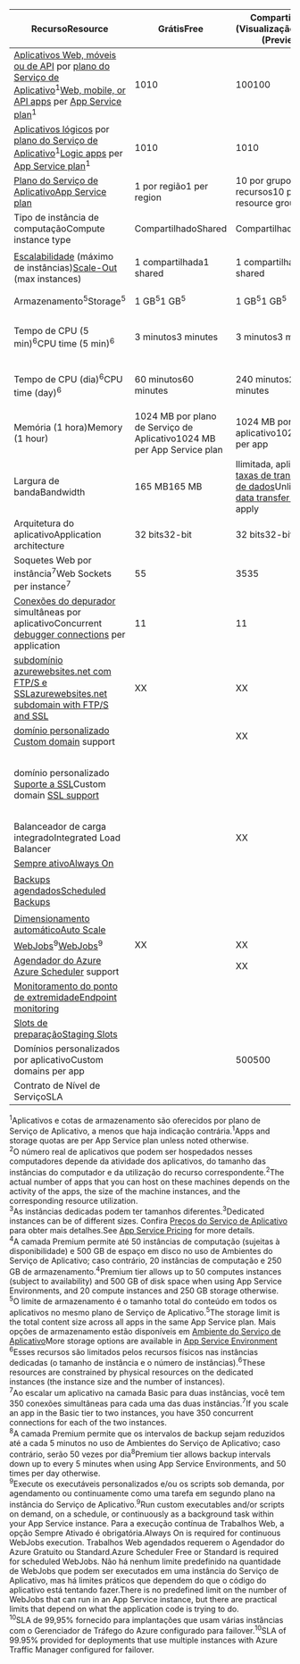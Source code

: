 | <span data-ttu-id="e1c50-101">Recurso</span><span class="sxs-lookup"><span data-stu-id="e1c50-101">Resource</span></span> | <span data-ttu-id="e1c50-102">Grátis</span><span class="sxs-lookup"><span data-stu-id="e1c50-102">Free</span></span> | <span data-ttu-id="e1c50-103">Compartilhado (Visualização)</span><span class="sxs-lookup"><span data-stu-id="e1c50-103">Shared (Preview)</span></span> | <span data-ttu-id="e1c50-104">Basic</span><span class="sxs-lookup"><span data-stu-id="e1c50-104">Basic</span></span> | <span data-ttu-id="e1c50-105">Padrão</span><span class="sxs-lookup"><span data-stu-id="e1c50-105">Standard</span></span> | <span data-ttu-id="e1c50-106">Premium (Visualização)</span><span class="sxs-lookup"><span data-stu-id="e1c50-106">Premium (Preview)</span></span></th> |
| --- | --- | --- | --- | --- | --- |
| <span data-ttu-id="e1c50-107">[Aplicativos Web, móveis ou de API](https://azure.microsoft.com/services/app-service/) por [plano do Serviço de Aplicativo](../articles/app-service/azure-web-sites-web-hosting-plans-in-depth-overview.md)<sup>1</sup></span><span class="sxs-lookup"><span data-stu-id="e1c50-107">[Web, mobile, or API apps](https://azure.microsoft.com/services/app-service/) per [App Service plan](../articles/app-service/azure-web-sites-web-hosting-plans-in-depth-overview.md)<sup>1</sup></span></span> |<span data-ttu-id="e1c50-108">10</span><span class="sxs-lookup"><span data-stu-id="e1c50-108">10</span></span> |<span data-ttu-id="e1c50-109">100</span><span class="sxs-lookup"><span data-stu-id="e1c50-109">100</span></span> |<span data-ttu-id="e1c50-110">Ilimitado<sup>2</sup></span><span class="sxs-lookup"><span data-stu-id="e1c50-110">Unlimited<sup>2</sup></span></span> |<span data-ttu-id="e1c50-111">Ilimitado<sup>2</sup></span><span class="sxs-lookup"><span data-stu-id="e1c50-111">Unlimited<sup>2</sup></span></span> |<span data-ttu-id="e1c50-112">Ilimitado<sup>2</sup></span><span class="sxs-lookup"><span data-stu-id="e1c50-112">Unlimited<sup>2</sup></span></span> |
| <span data-ttu-id="e1c50-113">[Aplicativos lógicos](https://azure.microsoft.com/services/app-service/logic/) por [plano do Serviço de Aplicativo](../articles/app-service/azure-web-sites-web-hosting-plans-in-depth-overview.md)</a><sup>1</sup></span><span class="sxs-lookup"><span data-stu-id="e1c50-113">[Logic apps](https://azure.microsoft.com/services/app-service/logic/) per [App Service plan](../articles/app-service/azure-web-sites-web-hosting-plans-in-depth-overview.md)</a><sup>1</sup></span></span> |<span data-ttu-id="e1c50-114">10</span><span class="sxs-lookup"><span data-stu-id="e1c50-114">10</span></span> |<span data-ttu-id="e1c50-115">10</span><span class="sxs-lookup"><span data-stu-id="e1c50-115">10</span></span> |<span data-ttu-id="e1c50-116">10</span><span class="sxs-lookup"><span data-stu-id="e1c50-116">10</span></span> |<span data-ttu-id="e1c50-117">20 por núcleo</span><span class="sxs-lookup"><span data-stu-id="e1c50-117">20 per core</span></span> |<span data-ttu-id="e1c50-118">20 por núcleo</span><span class="sxs-lookup"><span data-stu-id="e1c50-118">20 per core</span></span> |
| [<span data-ttu-id="e1c50-119">Plano do Serviço de Aplicativo</span><span class="sxs-lookup"><span data-stu-id="e1c50-119">App Service plan</span></span>](../articles/app-service/azure-web-sites-web-hosting-plans-in-depth-overview.md) |<span data-ttu-id="e1c50-120">1 por região</span><span class="sxs-lookup"><span data-stu-id="e1c50-120">1 per region</span></span> |<span data-ttu-id="e1c50-121">10 por grupo de recursos</span><span class="sxs-lookup"><span data-stu-id="e1c50-121">10 per resource group</span></span> |<span data-ttu-id="e1c50-122">100 por grupo de recursos</span><span class="sxs-lookup"><span data-stu-id="e1c50-122">100 per resource group</span></span> |<span data-ttu-id="e1c50-123">100 por grupo de recursos</span><span class="sxs-lookup"><span data-stu-id="e1c50-123">100 per resource group</span></span> |<span data-ttu-id="e1c50-124">100 por grupo de recursos</span><span class="sxs-lookup"><span data-stu-id="e1c50-124">100 per resource group</span></span> |
| <span data-ttu-id="e1c50-125">Tipo de instância de computação</span><span class="sxs-lookup"><span data-stu-id="e1c50-125">Compute instance type</span></span> |<span data-ttu-id="e1c50-126">Compartilhado</span><span class="sxs-lookup"><span data-stu-id="e1c50-126">Shared</span></span> |<span data-ttu-id="e1c50-127">Compartilhado</span><span class="sxs-lookup"><span data-stu-id="e1c50-127">Shared</span></span> |<span data-ttu-id="e1c50-128">Dedicado<sup>3</sup></span><span class="sxs-lookup"><span data-stu-id="e1c50-128">Dedicated<sup>3</sup></span></span> |<span data-ttu-id="e1c50-129">Dedicado<sup>3</sup></span><span class="sxs-lookup"><span data-stu-id="e1c50-129">Dedicated<sup>3</sup></span></span> |<span data-ttu-id="e1c50-130">Dedicado<sup>3</sup></span><span class="sxs-lookup"><span data-stu-id="e1c50-130">Dedicated<sup>3</sup></span></span></p> |
| <span data-ttu-id="e1c50-131">[Escalabilidade](../articles/app-service-web/web-sites-scale.md) (máximo de instâncias)</span><span class="sxs-lookup"><span data-stu-id="e1c50-131">[Scale-Out](../articles/app-service-web/web-sites-scale.md) (max instances)</span></span> |<span data-ttu-id="e1c50-132">1 compartilhada</span><span class="sxs-lookup"><span data-stu-id="e1c50-132">1 shared</span></span> |<span data-ttu-id="e1c50-133">1 compartilhada</span><span class="sxs-lookup"><span data-stu-id="e1c50-133">1 shared</span></span> |<span data-ttu-id="e1c50-134">3 dedicados<sup>3</sup></span><span class="sxs-lookup"><span data-stu-id="e1c50-134">3 dedicated<sup>3</sup></span></span> |<span data-ttu-id="e1c50-135">10 dedicados<sup>3</sup></span><span class="sxs-lookup"><span data-stu-id="e1c50-135">10 dedicated<sup>3</sup></span></span> |<span data-ttu-id="e1c50-136">20 dedicados (50 em ASE)<sup>3,4</sup></span><span class="sxs-lookup"><span data-stu-id="e1c50-136">20 dedicated (50 in ASE)<sup>3,4</sup></span></span> |
| <span data-ttu-id="e1c50-137">Armazenamento<sup>5</sup></span><span class="sxs-lookup"><span data-stu-id="e1c50-137">Storage<sup>5</sup></span></span> |<span data-ttu-id="e1c50-138">1 GB<sup>5</sup></span><span class="sxs-lookup"><span data-stu-id="e1c50-138">1 GB<sup>5</sup></span></span> |<span data-ttu-id="e1c50-139">1 GB<sup>5</sup></span><span class="sxs-lookup"><span data-stu-id="e1c50-139">1 GB<sup>5</sup></span></span> |<span data-ttu-id="e1c50-140">10 GB<sup>5</sup></span><span class="sxs-lookup"><span data-stu-id="e1c50-140">10 GB<sup>5</sup></span></span> |<span data-ttu-id="e1c50-141">50 GB<sup>5</sup></span><span class="sxs-lookup"><span data-stu-id="e1c50-141">50 GB<sup>5</sup></span></span> |<span data-ttu-id="e1c50-142">500 GB<sup>4,5</sup></span><span class="sxs-lookup"><span data-stu-id="e1c50-142">500 GB<sup>4,5</sup></span></span></p> |
| <span data-ttu-id="e1c50-143">Tempo de CPU (5 min)<sup>6</sup></span><span class="sxs-lookup"><span data-stu-id="e1c50-143">CPU time (5 min)<sup>6</sup></span></span> |<span data-ttu-id="e1c50-144">3 minutos</span><span class="sxs-lookup"><span data-stu-id="e1c50-144">3 minutes</span></span> |<span data-ttu-id="e1c50-145">3 minutos</span><span class="sxs-lookup"><span data-stu-id="e1c50-145">3 minutes</span></span> |<span data-ttu-id="e1c50-146">Ilimitado, pagamento das [tarifas](https://azure.microsoft.com/pricing/details/app-service/)</a> padrão</span><span class="sxs-lookup"><span data-stu-id="e1c50-146">Unlimited, pay at standard [rates](https://azure.microsoft.com/pricing/details/app-service/)</a></span></span> |<span data-ttu-id="e1c50-147">Ilimitado, pagamento das tarifas padrão</span><span class="sxs-lookup"><span data-stu-id="e1c50-147">Unlimited, pay at standard rates</span></span> |<span data-ttu-id="e1c50-148">Ilimitado, pagamento das tarifas padrão</span><span class="sxs-lookup"><span data-stu-id="e1c50-148">Unlimited, pay at standard rates</span></span> |
| <span data-ttu-id="e1c50-149">Tempo de CPU (dia)<sup>6</sup></span><span class="sxs-lookup"><span data-stu-id="e1c50-149">CPU time (day)<sup>6</sup></span></span> |<span data-ttu-id="e1c50-150">60 minutos</span><span class="sxs-lookup"><span data-stu-id="e1c50-150">60 minutes</span></span> |<span data-ttu-id="e1c50-151">240 minutos</span><span class="sxs-lookup"><span data-stu-id="e1c50-151">240 minutes</span></span> |<span data-ttu-id="e1c50-152">Ilimitado, pagamento das [tarifas](https://azure.microsoft.com/pricing/details/app-service/)</a> padrão</span><span class="sxs-lookup"><span data-stu-id="e1c50-152">Unlimited, pay at standard [rates](https://azure.microsoft.com/pricing/details/app-service/)</a></span></span> |<span data-ttu-id="e1c50-153">Ilimitado, pagamento das tarifas padrão</span><span class="sxs-lookup"><span data-stu-id="e1c50-153">Unlimited, pay at standard rates</span></span> |<span data-ttu-id="e1c50-154">Ilimitado, pagamento das tarifas padrão</span><span class="sxs-lookup"><span data-stu-id="e1c50-154">Unlimited, pay at standard rates</span></span> |
| <span data-ttu-id="e1c50-155">Memória (1 hora)</span><span class="sxs-lookup"><span data-stu-id="e1c50-155">Memory (1 hour)</span></span> |<span data-ttu-id="e1c50-156">1024 MB por plano de Serviço de Aplicativo</span><span class="sxs-lookup"><span data-stu-id="e1c50-156">1024 MB per App Service plan</span></span> |<span data-ttu-id="e1c50-157">1024 MB por aplicativo</span><span class="sxs-lookup"><span data-stu-id="e1c50-157">1024 MB per app</span></span> |<span data-ttu-id="e1c50-158">N/D</span><span class="sxs-lookup"><span data-stu-id="e1c50-158">N/A</span></span> |<span data-ttu-id="e1c50-159">N/D</span><span class="sxs-lookup"><span data-stu-id="e1c50-159">N/A</span></span> |<span data-ttu-id="e1c50-160">N/D</span><span class="sxs-lookup"><span data-stu-id="e1c50-160">N/A</span></span> |
| <span data-ttu-id="e1c50-161">Largura de banda</span><span class="sxs-lookup"><span data-stu-id="e1c50-161">Bandwidth</span></span> |<span data-ttu-id="e1c50-162">165 MB</span><span class="sxs-lookup"><span data-stu-id="e1c50-162">165 MB</span></span> |<span data-ttu-id="e1c50-163">Ilimitada, aplicam-se [taxas de transferência de dados](https://azure.microsoft.com/pricing/details/data-transfers/)</span><span class="sxs-lookup"><span data-stu-id="e1c50-163">Unlimited, [data transfer rates](https://azure.microsoft.com/pricing/details/data-transfers/) apply</span></span> |<span data-ttu-id="e1c50-164">Ilimitado, aplicam-se taxas de transferência de dados</span><span class="sxs-lookup"><span data-stu-id="e1c50-164">Unlimited, data transfer rates apply</span></span> |<span data-ttu-id="e1c50-165">Ilimitado, aplicam-se taxas de transferência de dados</span><span class="sxs-lookup"><span data-stu-id="e1c50-165">Unlimited, data transfer rates apply</span></span> |<span data-ttu-id="e1c50-166">Ilimitado, aplicam-se taxas de transferência de dados</span><span class="sxs-lookup"><span data-stu-id="e1c50-166">Unlimited, data transfer rates apply</span></span> |
| <span data-ttu-id="e1c50-167">Arquitetura do aplicativo</span><span class="sxs-lookup"><span data-stu-id="e1c50-167">Application architecture</span></span> |<span data-ttu-id="e1c50-168">32 bits</span><span class="sxs-lookup"><span data-stu-id="e1c50-168">32-bit</span></span> |<span data-ttu-id="e1c50-169">32 bits</span><span class="sxs-lookup"><span data-stu-id="e1c50-169">32-bit</span></span> |<span data-ttu-id="e1c50-170">32 bits/64 bits</span><span class="sxs-lookup"><span data-stu-id="e1c50-170">32-bit/64-bit</span></span> |<span data-ttu-id="e1c50-171">32 bits/64 bits</span><span class="sxs-lookup"><span data-stu-id="e1c50-171">32-bit/64-bit</span></span> |<span data-ttu-id="e1c50-172">32 bits/64 bits</span><span class="sxs-lookup"><span data-stu-id="e1c50-172">32-bit/64-bit</span></span> |
| <span data-ttu-id="e1c50-173">Soquetes Web por instância<sup>7</sup></span><span class="sxs-lookup"><span data-stu-id="e1c50-173">Web Sockets per instance<sup>7</sup></span></span> |<span data-ttu-id="e1c50-174">5</span><span class="sxs-lookup"><span data-stu-id="e1c50-174">5</span></span> |<span data-ttu-id="e1c50-175">35</span><span class="sxs-lookup"><span data-stu-id="e1c50-175">35</span></span> |<span data-ttu-id="e1c50-176">350</span><span class="sxs-lookup"><span data-stu-id="e1c50-176">350</span></span> |<span data-ttu-id="e1c50-177">Ilimitado</span><span class="sxs-lookup"><span data-stu-id="e1c50-177">Unlimited</span></span> |<span data-ttu-id="e1c50-178">Ilimitado</span><span class="sxs-lookup"><span data-stu-id="e1c50-178">Unlimited</span></span> |
| <span data-ttu-id="e1c50-179">[Conexões do depurador](../articles/app-service-web/web-sites-dotnet-troubleshoot-visual-studio.md) simultâneas por aplicativo</span><span class="sxs-lookup"><span data-stu-id="e1c50-179">Concurrent [debugger connections](../articles/app-service-web/web-sites-dotnet-troubleshoot-visual-studio.md) per application</span></span> |<span data-ttu-id="e1c50-180">1</span><span class="sxs-lookup"><span data-stu-id="e1c50-180">1</span></span> |<span data-ttu-id="e1c50-181">1</span><span class="sxs-lookup"><span data-stu-id="e1c50-181">1</span></span> |<span data-ttu-id="e1c50-182">1</span><span class="sxs-lookup"><span data-stu-id="e1c50-182">1</span></span> |<span data-ttu-id="e1c50-183">5</span><span class="sxs-lookup"><span data-stu-id="e1c50-183">5</span></span> |<span data-ttu-id="e1c50-184">5</span><span class="sxs-lookup"><span data-stu-id="e1c50-184">5</span></span> |
| [<span data-ttu-id="e1c50-185">subdomínio azurewebsites.net com FTP/S e SSL</span><span class="sxs-lookup"><span data-stu-id="e1c50-185">azurewebsites.net subdomain with FTP/S and SSL</span></span>](../articles/app-service-web/web-sites-configure-ssl-certificate.md) |<span data-ttu-id="e1c50-186">X</span><span class="sxs-lookup"><span data-stu-id="e1c50-186">X</span></span> |<span data-ttu-id="e1c50-187">X</span><span class="sxs-lookup"><span data-stu-id="e1c50-187">X</span></span> |<span data-ttu-id="e1c50-188">X</span><span class="sxs-lookup"><span data-stu-id="e1c50-188">X</span></span> |<span data-ttu-id="e1c50-189">X</span><span class="sxs-lookup"><span data-stu-id="e1c50-189">X</span></span> |<span data-ttu-id="e1c50-190">X</span><span class="sxs-lookup"><span data-stu-id="e1c50-190">X</span></span> |
| <span data-ttu-id="e1c50-191">[domínio personalizado](../articles/app-service-web/web-sites-custom-domain-name.md) </span><span class="sxs-lookup"><span data-stu-id="e1c50-191">[Custom domain](../articles/app-service-web/web-sites-custom-domain-name.md) support</span></span> | |<span data-ttu-id="e1c50-192">X</span><span class="sxs-lookup"><span data-stu-id="e1c50-192">X</span></span> |<span data-ttu-id="e1c50-193">X</span><span class="sxs-lookup"><span data-stu-id="e1c50-193">X</span></span> |<span data-ttu-id="e1c50-194">X</span><span class="sxs-lookup"><span data-stu-id="e1c50-194">X</span></span> |<span data-ttu-id="e1c50-195">X</span><span class="sxs-lookup"><span data-stu-id="e1c50-195">X</span></span> |
| <span data-ttu-id="e1c50-196">domínio personalizado [Suporte a SSL](../articles/app-service-web/web-sites-configure-ssl-certificate.md)</span><span class="sxs-lookup"><span data-stu-id="e1c50-196">Custom domain [SSL support](../articles/app-service-web/web-sites-configure-ssl-certificate.md)</span></span> | | |<span data-ttu-id="e1c50-197">Ilimitado</span><span class="sxs-lookup"><span data-stu-id="e1c50-197">Unlimited</span></span> |<span data-ttu-id="e1c50-198">Ilimitado, 5 conexões SSL SNI e 1 conexão IP SSL incluídas</span><span class="sxs-lookup"><span data-stu-id="e1c50-198">Unlimited, 5 SNI SSL and 1 IP SSL connections included</span></span> |<span data-ttu-id="e1c50-199">Ilimitado, 5 conexões SSL SNI e 1 conexão IP SSL incluídas</span><span class="sxs-lookup"><span data-stu-id="e1c50-199">Unlimited, 5 SNI SSL and 1 IP SSL connections included</span></span> |
| <span data-ttu-id="e1c50-200">Balanceador de carga integrado</span><span class="sxs-lookup"><span data-stu-id="e1c50-200">Integrated Load Balancer</span></span> | |<span data-ttu-id="e1c50-201">X</span><span class="sxs-lookup"><span data-stu-id="e1c50-201">X</span></span> |<span data-ttu-id="e1c50-202">X</span><span class="sxs-lookup"><span data-stu-id="e1c50-202">X</span></span> |<span data-ttu-id="e1c50-203">X</span><span class="sxs-lookup"><span data-stu-id="e1c50-203">X</span></span> |<span data-ttu-id="e1c50-204">X</span><span class="sxs-lookup"><span data-stu-id="e1c50-204">X</span></span> |
| [<span data-ttu-id="e1c50-205">Sempre ativo</span><span class="sxs-lookup"><span data-stu-id="e1c50-205">Always On</span></span>](../articles/app-service-web/web-sites-configure.md) | | |<span data-ttu-id="e1c50-206">X</span><span class="sxs-lookup"><span data-stu-id="e1c50-206">X</span></span> |<span data-ttu-id="e1c50-207">X</span><span class="sxs-lookup"><span data-stu-id="e1c50-207">X</span></span> |<span data-ttu-id="e1c50-208">X</span><span class="sxs-lookup"><span data-stu-id="e1c50-208">X</span></span> |
| [<span data-ttu-id="e1c50-209">Backups agendados</span><span class="sxs-lookup"><span data-stu-id="e1c50-209">Scheduled Backups</span></span>](../articles/app-service-web/web-sites-backup.md) | | | |<span data-ttu-id="e1c50-210">Uma vez por dia</span><span class="sxs-lookup"><span data-stu-id="e1c50-210">Once per day</span></span> |<span data-ttu-id="e1c50-211">Uma vez a cada 5 minutos<sup>8</sup></span><span class="sxs-lookup"><span data-stu-id="e1c50-211">Once every 5 minutes<sup>8</sup></span></span> |
| [<span data-ttu-id="e1c50-212">Dimensionamento automático</span><span class="sxs-lookup"><span data-stu-id="e1c50-212">Auto Scale</span></span>](../articles/app-service-web/web-sites-scale.md) | | |<span data-ttu-id="e1c50-213">X</span><span class="sxs-lookup"><span data-stu-id="e1c50-213">X</span></span> |<span data-ttu-id="e1c50-214">X</span><span class="sxs-lookup"><span data-stu-id="e1c50-214">X</span></span> |<span data-ttu-id="e1c50-215">X</span><span class="sxs-lookup"><span data-stu-id="e1c50-215">X</span></span> |
| <span data-ttu-id="e1c50-216">[WebJobs](../articles/app-service-web/web-sites-create-web-jobs.md)<sup>9</sup></span><span class="sxs-lookup"><span data-stu-id="e1c50-216">[WebJobs](../articles/app-service-web/web-sites-create-web-jobs.md)<sup>9</sup></span></span> |<span data-ttu-id="e1c50-217">X</span><span class="sxs-lookup"><span data-stu-id="e1c50-217">X</span></span> |<span data-ttu-id="e1c50-218">X</span><span class="sxs-lookup"><span data-stu-id="e1c50-218">X</span></span> |<span data-ttu-id="e1c50-219">X</span><span class="sxs-lookup"><span data-stu-id="e1c50-219">X</span></span> |<span data-ttu-id="e1c50-220">X</span><span class="sxs-lookup"><span data-stu-id="e1c50-220">X</span></span> |<span data-ttu-id="e1c50-221">X</span><span class="sxs-lookup"><span data-stu-id="e1c50-221">X</span></span> |
| <span data-ttu-id="e1c50-222">[Agendador do Azure](https://azure.microsoft.com/services/scheduler/) </span><span class="sxs-lookup"><span data-stu-id="e1c50-222">[Azure Scheduler](https://azure.microsoft.com/services/scheduler/) support</span></span> | |<span data-ttu-id="e1c50-223">X</span><span class="sxs-lookup"><span data-stu-id="e1c50-223">X</span></span> |<span data-ttu-id="e1c50-224">X</span><span class="sxs-lookup"><span data-stu-id="e1c50-224">X</span></span> |<span data-ttu-id="e1c50-225">X</span><span class="sxs-lookup"><span data-stu-id="e1c50-225">X</span></span> |<span data-ttu-id="e1c50-226">X</span><span class="sxs-lookup"><span data-stu-id="e1c50-226">X</span></span> |
| [<span data-ttu-id="e1c50-227">Monitoramento do ponto de extremidade</span><span class="sxs-lookup"><span data-stu-id="e1c50-227">Endpoint monitoring</span></span>](../articles/app-service-web/web-sites-monitor.md) | | |<span data-ttu-id="e1c50-228">X</span><span class="sxs-lookup"><span data-stu-id="e1c50-228">X</span></span> |<span data-ttu-id="e1c50-229">X</span><span class="sxs-lookup"><span data-stu-id="e1c50-229">X</span></span> |<span data-ttu-id="e1c50-230">X</span><span class="sxs-lookup"><span data-stu-id="e1c50-230">X</span></span> |
| [<span data-ttu-id="e1c50-231">Slots de preparação</span><span class="sxs-lookup"><span data-stu-id="e1c50-231">Staging Slots</span></span>](../articles/app-service-web/web-sites-staged-publishing.md) | | | |<span data-ttu-id="e1c50-232">5</span><span class="sxs-lookup"><span data-stu-id="e1c50-232">5</span></span> |<span data-ttu-id="e1c50-233">20</span><span class="sxs-lookup"><span data-stu-id="e1c50-233">20</span></span> |
| <span data-ttu-id="e1c50-234">Domínios personalizados por aplicativo</a></span><span class="sxs-lookup"><span data-stu-id="e1c50-234">Custom domains per app</a></span></span> | |<span data-ttu-id="e1c50-235">500</span><span class="sxs-lookup"><span data-stu-id="e1c50-235">500</span></span> |<span data-ttu-id="e1c50-236">500</span><span class="sxs-lookup"><span data-stu-id="e1c50-236">500</span></span> |<span data-ttu-id="e1c50-237">500</span><span class="sxs-lookup"><span data-stu-id="e1c50-237">500</span></span> |<span data-ttu-id="e1c50-238">500</span><span class="sxs-lookup"><span data-stu-id="e1c50-238">500</span></span> |
| <span data-ttu-id="e1c50-239">Contrato de Nível de Serviço</span><span class="sxs-lookup"><span data-stu-id="e1c50-239">SLA</span></span> | |<p> |<span data-ttu-id="e1c50-240">99,9%</span><span class="sxs-lookup"><span data-stu-id="e1c50-240">99.9%</span></span> |<span data-ttu-id="e1c50-241">99,95%<sup>10</sup></span><span class="sxs-lookup"><span data-stu-id="e1c50-241">99.95%<sup>10</sup></span></span> |<span data-ttu-id="e1c50-242">99,95%<sup>10</sup></span><span class="sxs-lookup"><span data-stu-id="e1c50-242">99.95%<sup>10</sup></span></span> |

<span data-ttu-id="e1c50-243"><sup>1</sup>Aplicativos e cotas de armazenamento são oferecidos por plano de Serviço de Aplicativo, a menos que haja indicação contrária.</span><span class="sxs-lookup"><span data-stu-id="e1c50-243"><sup>1</sup>Apps and storage quotas are per App Service plan unless noted otherwise.</span></span>  
<span data-ttu-id="e1c50-244"><sup>2</sup>O número real de aplicativos que podem ser hospedados nesses computadores depende da atividade dos aplicativos, do tamanho das instâncias do computador e da utilização do recurso correspondente.</span><span class="sxs-lookup"><span data-stu-id="e1c50-244"><sup>2</sup>The actual number of apps that you can host on these machines depends on the activity of the apps, the size of the machine instances, and the corresponding resource utilization.</span></span>  
<span data-ttu-id="e1c50-245"><sup>3</sup>As instâncias dedicadas podem ter tamanhos diferentes.</span><span class="sxs-lookup"><span data-stu-id="e1c50-245"><sup>3</sup>Dedicated instances can be of different sizes.</span></span> <span data-ttu-id="e1c50-246">Confira [Preços do Serviço de Aplicativo](https://azure.microsoft.com/pricing/details/data-transfers/pricing/details/app-service/) para obter mais detalhes.</span><span class="sxs-lookup"><span data-stu-id="e1c50-246">See [App Service Pricing](https://azure.microsoft.com/pricing/details/data-transfers/pricing/details/app-service/) for more details.</span></span>  
<span data-ttu-id="e1c50-247"><sup>4</sup>A camada Premium permite até 50 instâncias de computação (sujeitas à disponibilidade) e 500 GB de espaço em disco no uso de Ambientes do Serviço de Aplicativo; caso contrário, 20 instâncias de computação e 250 GB de armazenamento.</span><span class="sxs-lookup"><span data-stu-id="e1c50-247"><sup>4</sup>Premium tier allows up to 50 computes instances (subject to availability) and 500 GB of disk space when using App Service Environments, and 20 compute instances and 250 GB storage otherwise.</span></span>  
<span data-ttu-id="e1c50-248"><sup>5</sup>O limite de armazenamento é o tamanho total do conteúdo em todos os aplicativos no mesmo plano de Serviço de Aplicativo.</span><span class="sxs-lookup"><span data-stu-id="e1c50-248"><sup>5</sup>The storage limit is the total content size across all apps in the same App Service plan.</span></span> <span data-ttu-id="e1c50-249">Mais opções de armazenamento estão disponíveis em [Ambiente do Serviço de Aplicativo](../articles/app-service-web/app-service-web-configure-an-app-service-environment.md#storage)</span><span class="sxs-lookup"><span data-stu-id="e1c50-249">More storage options are available in [App Service Environment](../articles/app-service-web/app-service-web-configure-an-app-service-environment.md#storage)</span></span>  
<span data-ttu-id="e1c50-250"><sup>6</sup>Esses recursos são limitados pelos recursos físicos nas instâncias dedicadas (o tamanho de instância e o número de instâncias).</span><span class="sxs-lookup"><span data-stu-id="e1c50-250"><sup>6</sup>These resources are constrained by physical resources on the dedicated instances (the instance size and the number of instances).</span></span>  
<span data-ttu-id="e1c50-251"><sup>7</sup>Ao escalar um aplicativo na camada Basic para duas instâncias, você tem 350 conexões simultâneas para cada uma das duas instâncias.</span><span class="sxs-lookup"><span data-stu-id="e1c50-251"><sup>7</sup>If you scale an app in the Basic tier to two instances, you have 350 concurrent connections for each of the two instances.</span></span>  
<span data-ttu-id="e1c50-252"><sup>8</sup>A camada Premium permite que os intervalos de backup sejam reduzidos até a cada 5 minutos no uso de Ambientes do Serviço de Aplicativo; caso contrário, serão 50 vezes por dia</span><span class="sxs-lookup"><span data-stu-id="e1c50-252"><sup>8</sup>Premium tier allows backup intervals down up to every 5 minutes when using App Service Environments, and 50 times per day otherwise.</span></span>  
<span data-ttu-id="e1c50-253"><sup>9</sup>Execute os executáveis personalizados e/ou os scripts sob demanda, por agendamento ou continuamente como uma tarefa em segundo plano na instância do Serviço de Aplicativo.</span><span class="sxs-lookup"><span data-stu-id="e1c50-253"><sup>9</sup>Run custom executables and/or scripts on demand, on a schedule, or continuously as a background task within your App Service instance.</span></span> <span data-ttu-id="e1c50-254">Para a execução contínua de Trabalhos Web, a opção Sempre Ativado é obrigatória.</span><span class="sxs-lookup"><span data-stu-id="e1c50-254">Always On is required for continuous WebJobs execution.</span></span> <span data-ttu-id="e1c50-255">Trabalhos Web agendados requerem o Agendador do Azure Gratuito ou Standard.</span><span class="sxs-lookup"><span data-stu-id="e1c50-255">Azure Scheduler Free or Standard is required for scheduled WebJobs.</span></span> <span data-ttu-id="e1c50-256">Não há nenhum limite predefinido na quantidade de WebJobs que podem ser executados em uma instância do Serviço de Aplicativo, mas há limites práticos que dependem do que o código do aplicativo está tentando fazer.</span><span class="sxs-lookup"><span data-stu-id="e1c50-256">There is no predefined limit on the number of WebJobs that can run in an App Service instance, but there are practical limits that depend on what the application code is trying to do.</span></span>   
<span data-ttu-id="e1c50-257"><sup>10</sup>SLA de 99,95% fornecido para implantações que usam várias instâncias com o Gerenciador de Tráfego do Azure configurado para failover.</span><span class="sxs-lookup"><span data-stu-id="e1c50-257"><sup>10</sup>SLA of 99.95% provided for deployments that use multiple instances with Azure Traffic Manager configured for failover.</span></span>  

